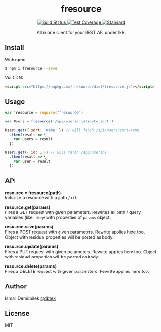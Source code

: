 <div align="center">
  <h1>fresource</h1>
  <!-- Build Status -->
  <a href="https://travis-ci.org/dbtek/fresource">
    <img src="https://img.shields.io/travis/dbtek/fresource/master.svg?style=flat-square"
      alt="Build Status" />
  </a>
  <!-- Test Coverage -->
  <a href="https://codecov.io/github/dbtek/fresource">
    <img src="https://img.shields.io/codecov/c/github/dbtek/fresource/master.svg?style=flat-square"
      alt="Test Coverage" />
  </a>
  <!-- Standard -->
  <a href="https://codecov.io/github/dbtek/fresource">
    <img src="https://img.shields.io/badge/code%20style-standard-brightgreen.svg?style=flat-square"
      alt="Standard" />
  </a>
</div>
<br/>
<div align="center">
  All in one client for your REST API under 1kB. 
</div>

## Install
With npm:
```bash
$ npm i fresource --save
```

Via CDN:
```html
<script src="https://unpkg.com/fresource/dist/fresource.js"></script>
```

## Usage
```js
var fresource = require('fresource')

var Users = fresource('/api/users/:id?sort=:sort')

Users.get({ sort: 'name' }) // will fetch /api/users?sort=name
  .then(result => {
    var users = result
  })

Users.get({ id: 1 }) // will fetch /api/users/1
  .then(result => {
    var user = result
  })
```

## API

**resource = fresource(path)**  
Initialize a resource with a path / url.

**resource.get(params)**  
Fires a GET request with given parameters. Rewrites all path / query variables (like: `:key`) with properties of `params` object.

**resource.save(params)**  
Fires a POST request with given parameters. Rewrite applies here too. Object with residual properties will be posted as body.

**resource.update(params)**  
Fires a PUT request with given parameters. Rewrite applies here too. Object with residual properties will be posted as body.

**resource.delete(params)**  
Fires a DELETE request with given parameters. Rewrite applies here too.

## Author
Ismail Demirbilek [@dbtek](https://twitter.com/dbtek)

## License
MIT
